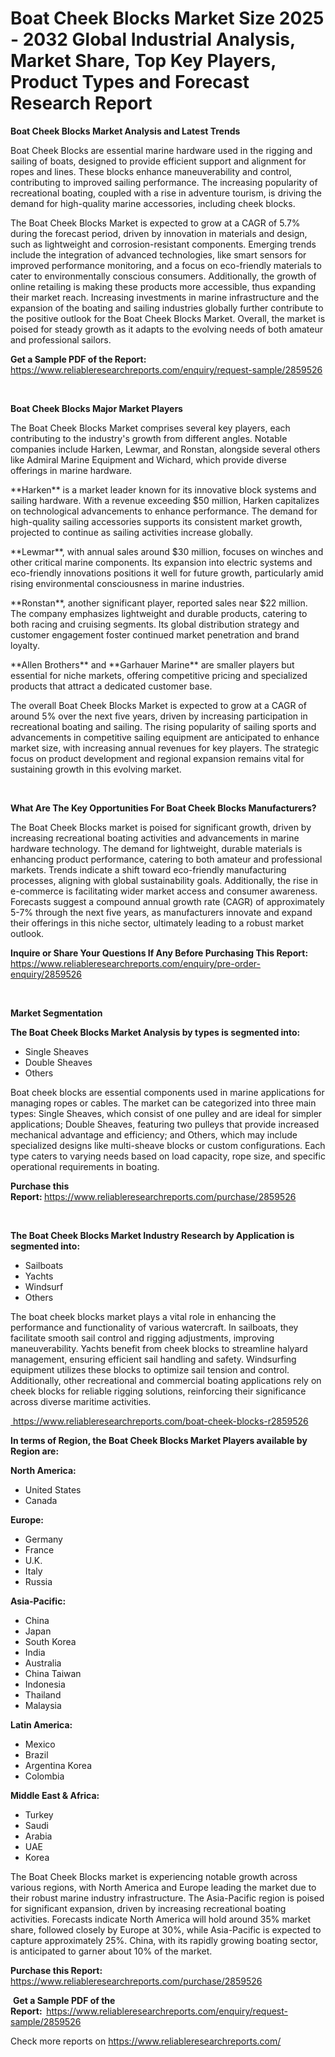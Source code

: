<p><h1>Boat Cheek Blocks Market Size 2025 - 2032 Global Industrial Analysis, Market Share, Top Key Players, Product Types and Forecast Research Report</h1></p><p><strong>Boat Cheek Blocks Market Analysis and Latest Trends</strong></p>
<p><p>Boat Cheek Blocks are essential marine hardware used in the rigging and sailing of boats, designed to provide efficient support and alignment for ropes and lines. These blocks enhance maneuverability and control, contributing to improved sailing performance. The increasing popularity of recreational boating, coupled with a rise in adventure tourism, is driving the demand for high-quality marine accessories, including cheek blocks. </p><p>The Boat Cheek Blocks Market is expected to grow at a CAGR of 5.7% during the forecast period, driven by innovation in materials and design, such as lightweight and corrosion-resistant components. Emerging trends include the integration of advanced technologies, like smart sensors for improved performance monitoring, and a focus on eco-friendly materials to cater to environmentally conscious consumers. Additionally, the growth of online retailing is making these products more accessible, thus expanding their market reach. Increasing investments in marine infrastructure and the expansion of the boating and sailing industries globally further contribute to the positive outlook for the Boat Cheek Blocks Market. Overall, the market is poised for steady growth as it adapts to the evolving needs of both amateur and professional sailors.</p></p>
<p><strong>Get a Sample PDF of the Report:&nbsp;</strong> <a href="https://www.reliableresearchreports.com/enquiry/request-sample/2859526?utm_campaign=3183&utm_medium=2&utm_source=Github&utm_content=ia&utm_term=12032025&utm_id=boat-cheek-blocks">https://www.reliableresearchreports.com/enquiry/request-sample/2859526</a></p>
<p>&nbsp;</p>
<p><strong>Boat Cheek Blocks Major Market Players</strong></p>
<p><p>The Boat Cheek Blocks Market comprises several key players, each contributing to the industry's growth from different angles. Notable companies include Harken, Lewmar, and Ronstan, alongside several others like Admiral Marine Equipment and Wichard, which provide diverse offerings in marine hardware.</p><p>**Harken** is a market leader known for its innovative block systems and sailing hardware. With a revenue exceeding $50 million, Harken capitalizes on technological advancements to enhance performance. The demand for high-quality sailing accessories supports its consistent market growth, projected to continue as sailing activities increase globally.</p><p>**Lewmar**, with annual sales around $30 million, focuses on winches and other critical marine components. Its expansion into electric systems and eco-friendly innovations positions it well for future growth, particularly amid rising environmental consciousness in marine industries. </p><p>**Ronstan**, another significant player, reported sales near $22 million. The company emphasizes lightweight and durable products, catering to both racing and cruising segments. Its global distribution strategy and customer engagement foster continued market penetration and brand loyalty.</p><p>**Allen Brothers** and **Garhauer Marine** are smaller players but essential for niche markets, offering competitive pricing and specialized products that attract a dedicated customer base.</p><p>The overall Boat Cheek Blocks Market is expected to grow at a CAGR of around 5% over the next five years, driven by increasing participation in recreational boating and sailing. The rising popularity of sailing sports and advancements in competitive sailing equipment are anticipated to enhance market size, with increasing annual revenues for key players. The strategic focus on product development and regional expansion remains vital for sustaining growth in this evolving market.</p></p>
<p>&nbsp;</p>
<p><strong>What Are The Key Opportunities For Boat Cheek Blocks Manufacturers?</strong></p>
<p><p>The Boat Cheek Blocks market is poised for significant growth, driven by increasing recreational boating activities and advancements in marine hardware technology. The demand for lightweight, durable materials is enhancing product performance, catering to both amateur and professional markets. Trends indicate a shift toward eco-friendly manufacturing processes, aligning with global sustainability goals. Additionally, the rise in e-commerce is facilitating wider market access and consumer awareness. Forecasts suggest a compound annual growth rate (CAGR) of approximately 5-7% through the next five years, as manufacturers innovate and expand their offerings in this niche sector, ultimately leading to a robust market outlook.</p></p>
<p><strong>Inquire or Share Your Questions If Any Before Purchasing This Report:</strong> <a href="https://www.reliableresearchreports.com/enquiry/pre-order-enquiry/2859526?utm_campaign=3183&utm_medium=2&utm_source=Github&utm_content=ia&utm_term=12032025&utm_id=boat-cheek-blocks">https://www.reliableresearchreports.com/enquiry/pre-order-enquiry/2859526</a></p>
<p>&nbsp;</p>
<p><strong>Market Segmentation</strong></p>
<p><strong>The Boat Cheek Blocks Market Analysis by types is segmented into:</strong></p>
<p><ul><li>Single Sheaves</li><li>Double Sheaves</li><li>Others</li></ul></p>
<p><p>Boat cheek blocks are essential components used in marine applications for managing ropes or cables. The market can be categorized into three main types: Single Sheaves, which consist of one pulley and are ideal for simpler applications; Double Sheaves, featuring two pulleys that provide increased mechanical advantage and efficiency; and Others, which may include specialized designs like multi-sheave blocks or custom configurations. Each type caters to varying needs based on load capacity, rope size, and specific operational requirements in boating.</p></p>
<p><strong>Purchase this Report:&nbsp;</strong><a href="https://www.reliableresearchreports.com/purchase/2859526?utm_campaign=3183&utm_medium=2&utm_source=Github&utm_content=ia&utm_term=12032025&utm_id=boat-cheek-blocks">https://www.reliableresearchreports.com/purchase/2859526</a></p>
<p>&nbsp;</p>
<p><strong>The Boat Cheek Blocks Market Industry Research by Application is segmented into:</strong></p>
<p><ul><li>Sailboats</li><li>Yachts</li><li>Windsurf</li><li>Others</li></ul></p>
<p><p>The boat cheek blocks market plays a vital role in enhancing the performance and functionality of various watercraft. In sailboats, they facilitate smooth sail control and rigging adjustments, improving maneuverability. Yachts benefit from cheek blocks to streamline halyard management, ensuring efficient sail handling and safety. Windsurfing equipment utilizes these blocks to optimize sail tension and control. Additionally, other recreational and commercial boating applications rely on cheek blocks for reliable rigging solutions, reinforcing their significance across diverse maritime activities.</p></p>
<p><a href="https://www.reliableresearchreports.com/boat-cheek-blocks-r2859526?utm_campaign=3183&utm_medium=2&utm_source=Github&utm_content=ia&utm_term=12032025&utm_id=boat-cheek-blocks">&nbsp;https://www.reliableresearchreports.com/boat-cheek-blocks-r2859526</a></p>
<p><strong>In terms of Region, the Boat Cheek Blocks Market Players available by Region are:</strong></p>
<p>
    <p> <strong> North America: </strong>
        <ul>
            <li>United States</li>
            <li>Canada</li>
        </ul>
        </p> 
    <p> <strong> Europe: </strong>
        <ul>
            <li>Germany</li>
            <li>France</li>
            <li>U.K.</li>
            <li>Italy</li>
            <li>Russia</li>
        </ul>
        </p> 
    <p> <strong> Asia-Pacific: </strong>
        <ul>
            <li>China</li>
            <li>Japan</li>
            <li>South Korea</li>
            <li>India</li>
            <li>Australia</li>
            <li>China Taiwan</li>
            <li>Indonesia</li>
            <li>Thailand</li>
            <li>Malaysia</li>
        </ul>
        </p> 
    <p> <strong> Latin America: </strong>
        <ul>
            <li>Mexico</li>
            <li>Brazil</li>
            <li>Argentina Korea</li>
            <li>Colombia</li>
        </ul>
        </p> 
    <p> <strong> Middle East & Africa: </strong>
        <ul>
            <li>Turkey</li>
            <li>Saudi</li>
            <li>Arabia</li>
            <li>UAE</li>
            <li>Korea</li>
        </ul>
    </p>
    </p>
<p><p>The Boat Cheek Blocks market is experiencing notable growth across various regions, with North America and Europe leading the market due to their robust marine industry infrastructure. The Asia-Pacific region is poised for significant expansion, driven by increasing recreational boating activities. Forecasts indicate North America will hold around 35% market share, followed closely by Europe at 30%, while Asia-Pacific is expected to capture approximately 25%. China, with its rapidly growing boating sector, is anticipated to garner about 10% of the market.</p></p>
<p><strong>Purchase this Report: </strong><a href="https://www.reliableresearchreports.com/purchase/2859526?utm_campaign=3183&utm_medium=2&utm_source=Github&utm_content=ia&utm_term=12032025&utm_id=boat-cheek-blocks">https://www.reliableresearchreports.com/purchase/2859526</a></p>
<p>&nbsp;<strong>Get a Sample PDF of the Report:&nbsp;&nbsp;</strong><a href="https://www.reliableresearchreports.com/enquiry/request-sample/2859526?utm_campaign=3183&utm_medium=2&utm_source=Github&utm_content=ia&utm_term=12032025&utm_id=boat-cheek-blocks">https://www.reliableresearchreports.com/enquiry/request-sample/2859526</a></p>
<p><strong></strong></p>
<p>Check more reports on <a href="https://www.reliableresearchreports.com/?utm_campaign=3183&utm_medium=2&utm_source=Github&utm_content=ia&utm_term=12032025&utm_id=boat-cheek-blocks">https://www.reliableresearchreports.com/</a></p>